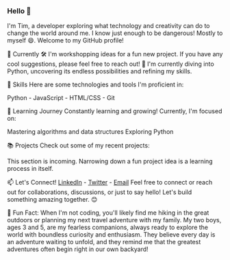 ### Hello 👋
I'm Tim, a developer exploring what technology and creativity can do to change the world around me. I know just enough to be dangerous! Mostly to myself 😄. Welcome to my GitHub profile!

🚀 Currently
🛠️ I'm workshopping ideas for a fun new project. If you have any cool suggestions, please feel free to reach out!
🐍 I'm currently diving into Python, uncovering its endless possibilities and refining my skills.

💼 Skills
Here are some technologies and tools I'm proficient in:

Python -
JavaScript -
HTML/CSS -
Git

🌱 Learning Journey
Constantly learning and growing! Currently, I'm focused on:

Mastering algorithms and data structures
Exploring Python

<!--Exploring machine learning concepts
Improving my web development skills with React.js
-->
📚 Projects
Check out some of my recent projects:

This section is incoming. Narrowing down a fun project idea is a learning process in itself.

📫 Let's Connect!
[LinkedIn](www.linkedin.com/in/tim-crow-537716a8) -
[Twitter](https://twitter.com/sarobii21_c) -
[Email](mailto:tcrow1985@gmail.com)
Feel free to connect or reach out for collaborations, discussions, or just to say hello! Let's build something amazing together. 😊

🌟 Fun Fact:
When I'm not coding, you'll likely find me hiking in the great outdoors or planning my next travel adventure with my family. My two boys, ages 3 and 5, are my fearless companions, always ready to explore the world with boundless curiosity and enthusiasm. They believe every day is an adventure waiting to unfold, and they remind me that the greatest adventures often begin right in our own backyard!
